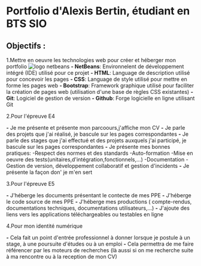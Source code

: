 
# Portfolio d'Alexis Bertin, étudiant en BTS SIO
 ## Objectifs :

1.Mettre en oeuvre les technologies web pour créer et héberger mon portfolio
![logo netbeans](NetBeans_Logo.png)
**- NetBeans**: Environnelent de développement intégré (IDE) utilisé pour ce projet
**- HTML**: Language de description utilisé pour concevoir les pages
**- CSS**: Language de style utilisé pour mettre en forme les pages web
**- Bootstrap**: Framework graphique utilisé pour faciliter la création de pages web (utilisation d'une base de règles CSS existantes)
**- Git**: Logiciel de gestion de version
**- Github**: Forge logicielle en ligne utilisant Git

2.Pour l'épreuve E4

**-** Je me présente et présente mon parcoours,j'affiche mon CV
**-** Je parle des projets que j'ai réalisé, je bascule sur les pages correspondantes
**-** Je parle des stages que j'ai effectué et des projets auxquels j'ai participé, je bascule sur les pages correspondantes
**-** Je présente mes bonnes pratiques:
        -Respect des normes et des standards
        -Auto-formation
        -Mise en oeuvre des tests(unitaires,d'intégration,fonctionnels,...)
        -Documentation
        -Gestion de version, développement collaboratif et gestion d'incidents
**-** Je présente la façon don' je m'en sert

3.Pour l'épreuve E5

**-** J'héberge les documents présentant le contecte de mes PPE
**-** J'héberge le code source de mes PPE
**-** J'héberge mes productions ( compte-rendus, documentations techniques, documentations utilisateurs,...)
**-** J'ajoute des liens vers les applications téléchargeables ou testables en ligne

4.Pour mon identité numérique

**-** Cela fait un point d'entrée professionnel à donner lorsque je postule à un stage, à une poursuite d'études ou à un emploi
**-** Cela permettra de me faire référencer par les moteurs de recherches (là aussi si on me recherche suite à ma rencontre ou à la reception de mon CV)
